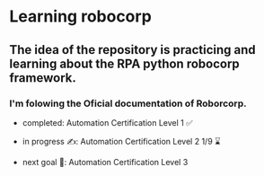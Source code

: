 # Learning robocorp

## The idea of the repository is practicing and learning about the RPA python robocorp framework.

### I'm folowing the Oficial documentation of Roborcorp.

- completed: Automation Certification Level 1 ✅

- in progress ✍️: Automation Certification Level 2 1/9 ⌛

- next goal 🎯: Automation Certification Level 3